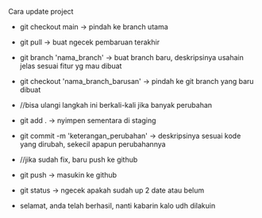 Cara update project
- git checkout main -> pindah ke branch utama
- git pull -> buat ngecek pembaruan terakhir
- git branch 'nama_branch' -> buat branch baru, deskripsinya usahain jelas sesuai fitur yg mau dibuat
- git checkout 'nama_branch_barusan' -> pindah ke git branch yang baru dibuat

- //bisa ulangi langkah ini berkali-kali jika banyak perubahan
- git add . -> nyimpen sementara di staging
- git commit -m 'keterangan_perubahan' -> deskripsinya sesuai  kode yang dirubah, sekecil apapun perubahannya
- //jika sudah fix, baru push ke github

- git push -> masukin ke github
- git status -> ngecek apakah sudah up 2 date atau belum

- selamat, anda telah berhasil, nanti kabarin kalo udh dilakuin
